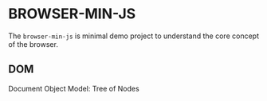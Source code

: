# BROWSER-MIN-JS

The `browser-min-js` is minimal demo project to understand the core concept of the browser.


## DOM
Document Object Model: Tree of Nodes

